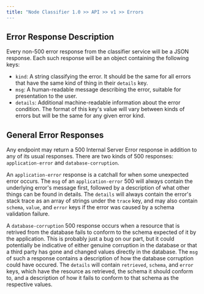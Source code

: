 ```yaml
---
title: "Node Classifier 1.0 >> API >> v1 >> Errors
---
```


## Error Response Description

Every non-500 error response from the classifier service will be a JSON response.
Each such response will be an object containing the following keys:

* `kind`: A string classifying the error.
          It should be the same for all errors that have the same kind of thing in their `details` key.
* `msg`: A human-readable message describing the error, suitable for presentation to the user.
* `details`: Additional machine-readable information about the error condition.
             The format of this key's value will vary between kinds of errors but will be the same for any given error kind.

## General Error Responses

Any endpoint may return a 500 Internal Server Error response in addition to any of its usual responses.
There are two kinds of 500 responses: `application-error` and `database-corruption`.

An `application-error` response is a catchall for when some unexpected error occurs.
The `msg` of an `application-error` 500 will always contain the underlying error's message first, followed by a description of what other things can be found in details.
The `details` will always contain the error's stack trace as an array of strings under the `trace` key, and may also contain `schema`, `value`, and `error` keys if the error was caused by a schema validation failure.

A `database-corruption` 500 response occurs when a resource that is retrived from the database fails to conform to the schema expected of it by the application.
This is probably just a bug on our part, but it could potentially be indicative of either genuine corruption in the database or that a third party has gone and changed values directly in the database.
The `msg` of such a response contains a description of how the database corruption could have occured.
The `details` will contain `retrieved`, `schema`, and `error` keys, which have the resource as retrieved, the schema it should conform to, and a description of how it fails to conform to that schema as the respective values.
